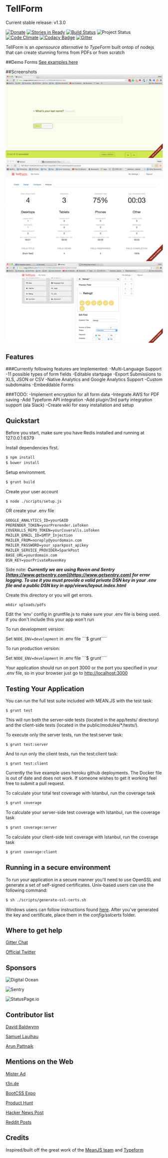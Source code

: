 TellForm
========

Current stable release: v1.3.0 

[![Donate](https://img.shields.io/badge/Donate-PayPal-green.svg)](https://www.paypal.com/cgi-bin/webscr?cmd=_s-xclick&hosted_button_id=UY555MCBZM722)
[![Stories in Ready](https://badge.waffle.io/whitef0x0/tellform.svg?label=ready&title=Ready)](http://waffle.io/whitef0x0/tellform)
[![Build Status](https://travis-ci.org/whitef0x0/tellform.svg?branch=master)](https://travis-ci.org/whitef0x0/tellform)
![Project Status](https://img.shields.io/badge/status-beta-yellow.svg)
[![Code Climate](https://codeclimate.com/github/whitef0x0/tellform/badges/gpa.svg)](https://codeclimate.com/github/whitef0x0/tellform)
[![Codacy Badge](https://api.codacy.com/project/badge/Grade/3491e86eb7194308b8fc80711d736ede)](https://www.codacy.com/app/david-baldwin/tellform?utm_source=github.com&amp;utm_medium=referral&amp;utm_content=whitef0x0/tellform&amp;utm_campaign=Badge_Grade)
[![Gitter](https://badges.gitter.im/whitef0x0/tellform.svg)](https://gitter.im/whitef0x0/tellform?utm_source=badge&utm_medium=badge&utm_campaign=pr-badge)

TellForm is an *opensource alternative to TypeForm* built ontop of nodejs that can create stunning forms from PDFs or from scratch

##Demo Forms
[See examples here](https://tellform.com/examples) 

##Screenshots
![screenshot](design/screenshots/tellform_screenshot1.png)
![screenshot](design/screenshots/analytics.png)
![screenshot](design/screenshots/tellform_rating.png)


## Features	

###Currently following features are implemented:
	-Multi-Language Support
	-11 possible types of form fields
	-Editable startpage
	-Export Submissions to XLS, JSON or CSV
	-Native Analytics and Google Analytics Support
	-Custom subdomains
	-Embeddable Forms

###TODO:
	-Implement encryption for all form data
	-Integrate AWS for PDF saving
	-Add Typeform API integration
	-Add plugin/3rd party integration support (ala Slack)
	-Create wiki for easy installation and setup


## Quickstart

Before you start, make sure you have Redis installed and running at 127.0.0.1:6379

Install dependencies first.
```bash
$ npm install
$ bower install
```

Setup environment.
```bash
$ grunt build
```

Create your user account
```bash
$ node ./scripts/setup.js
```

OR create your .env file
```
GOOGLE_ANALYTICS_ID=yourGAID
PRERENDER_TOKEN=yourPrerender.ioToken
COVERALLS_REPO_TOKEN=yourCoveralls.ioToken
MAILER_EMAIL_ID=SMTP_Injection
MAILER_FROM=noreply@yourdomain.com
MAILER_PASSWORD=your_sparkpost_apikey
MAILER_SERVICE_PROVIDER=SparkPost
BASE_URL=yourdomain.com
DSN_KEY=yourPrivateRavenKey
```

Side note: ___Currently we are using Raven and Sentry [https://www.getsentry.com](https://www.getsentry.com) for error logging. To use it you must provide a valid private DSN key in your .env file and a public DSN key in app/views/layout.index.html___

Create this directory or you will get errors.

```
mkdir uploads/pdfs
```

Edit the 'env' config in gruntfile.js to make sure your .env file is being used. If you don't include this your app won't run

To run development version:

Set ```NODE_ENV=development``` in .env file
```$ grunt````

To run production version:

Set ```NODE_ENV=development``` in .env file
```$ grunt````

Your application should run on port 3000 or the port you specified in your .env file, so in your browser just go to [http://localhost:3000](http://localhost:3000)


## Testing Your Application
You can run the full test suite included with MEAN.JS with the test task:

```
$ grunt test
```

This will run both the server-side tests (located in the app/tests/ directory) and the client-side tests (located in the public/modules/*/tests/).

To execute only the server tests, run the test:server task:

```
$ grunt test:server
```

And to run only the client tests, run the test:client task:

```
$ grunt test:client
```

Currently the live example uses heroku github deployments. The Docker file is out of date and does not work. If someone wishes to get it working feel free to submit a pull request.

To calculate your total test coverage with Istanbul, run the coverage task
```bash
$ grunt coverage
```

To calculate your server-side test coverage with Istanbul, run the coverage task
```bash
$ grunt coverage:server
```

To calculate your client-side test coverage with Istanbul, run the coverage task
```bash
$ grunt coverage:client
```

## Running in a secure environment
To run your application in a secure manner you'll need to use OpenSSL and generate a set of self-signed certificates. Unix-based users can use the following command:
```bash
$ sh ./scripts/generate-ssl-certs.sh
```
Windows users can follow instructions found [here](http://www.websense.com/support/article/kbarticle/How-to-use-OpenSSL-and-Microsoft-Certification-Authority).
After you've generated the key and certificate, place them in the *config/sslcerts* folder.

## Where to get help

[Gitter Chat](https://gitter.im/whitef0x0/tellform)

[Official Twitter](https://twitter.com/tellform_real)

## Sponsors

![Digital Ocean](https://www.digitalocean.com/assets/images/logos-badges/png/DO_Logo_Horizontal_Blue-3db19536.png "Digital Ocean")

![Sentry](https://a0wx592cvgzripj.global.ssl.fastly.net/_static/780f0361d74cc3da6680cfa4f855336a/getsentry/images/branding/png/sentry-horizontal-black.png "Get Sentry")

![StatusPage.io](https://dka575ofm4ao0.cloudfront.net/assets/base/logos/common-aececb0b4319b8fb61ac5b47a6983f96.png "StatusPage.io")

## Contributor list 

[David Baldwynn](https://github.com/whitef0x0/)

[Samuel Laulhau](https://github.com/lalop)

[Arun Pattnaik](https://github.com/arunpattnaik)

## Mentions on the Web

[Mister Ad](http://start.mister-ad.biz/newsticker/open-source-alternative-zu-typeform-tellform-in-der-kurzvorstellung/)

[t3n.de](http://t3n.de/news/open-source-alternative-typeform-tellform-707295/)

[BootCSS Expo](http://expo.bootcss.com/)

[Product Hunt](https://www.producthunt.com/tech/tellform)

[Hacker News Post](https://news.ycombinator.com/item?id=11711095)

[Reddit Posts](https://www.reddit.com/domain/tellform.com/)

## Credits
Inspired/built off the great work of the [MeanJS team](https://github.com/mean/) and [Typeform](http://typeform.com)
